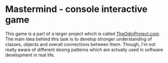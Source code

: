 # Mastermind - console interactive game
This game is a part of a larger project which is called [TheOdinProject.com](https://www.theodinproject.com).
The main idea behind this task is to develop stronger understanding of classes, objects and overall connections between them. Though, I'm not really aware of different desing patterns which are actually used in software development in real life.
